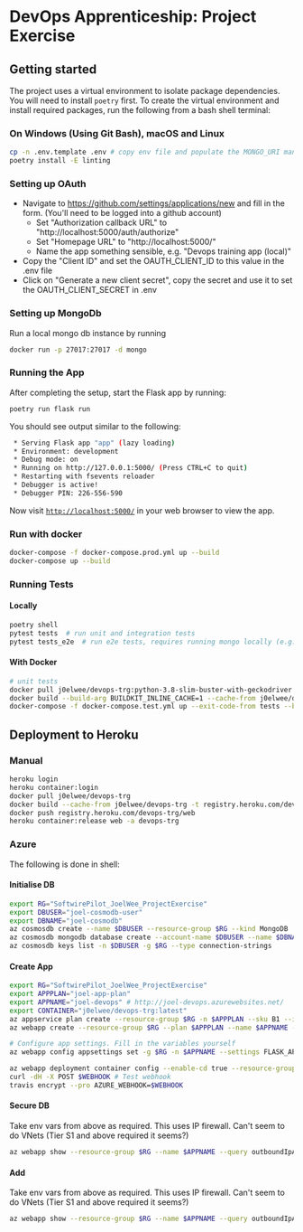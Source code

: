 # DevOps Apprenticeship: Project Exercise

## Getting started

The project uses a virtual environment to isolate package dependencies.  You will need to install `poetry` first. To create the virtual environment and install required packages, run the following from a bash shell terminal:

### On Windows (Using Git Bash), macOS and Linux
```bash
cp -n .env.template .env # copy env file and populate the MONGO_URI manually
poetry install -E linting
```

### Setting up OAuth
* Navigate to https://github.com/settings/applications/new and fill in the form. (You'll need to be logged into a github account)
  * Set "Authorization callback URL" to "http://localhost:5000/auth/authorize"
  * Set "Homepage URL" to "http://localhost:5000/"
  * Name the app something sensible, e.g. "Devops training app (local)"
* Copy the "Client ID" and set the OAUTH_CLIENT_ID to this value in the .env file
* Click on "Generate a new client secret", copy the secret and use it to set the OAUTH_CLIENT_SECRET in .env

### Setting up MongoDb
Run a local mongo db instance by running
```bash
docker run -p 27017:27017 -d mongo
```

### Running the App
After completing the setup, start the Flask app by running:
```bash
poetry run flask run
```

You should see output similar to the following:
```bash
 * Serving Flask app "app" (lazy loading)
 * Environment: development
 * Debug mode: on
 * Running on http://127.0.0.1:5000/ (Press CTRL+C to quit)
 * Restarting with fsevents reloader
 * Debugger is active!
 * Debugger PIN: 226-556-590
```
Now visit [`http://localhost:5000/`](http://localhost:5000/) in your web browser to view the app.


### Run with docker
```sh
docker-compose -f docker-compose.prod.yml up --build
docker-compose up --build
```

### Running Tests
#### Locally
```python
poetry shell
pytest tests  # run unit and integration tests
pytest tests_e2e  # run e2e tests, requires running mongo locally (e.g. via docker) and setting the connection uri appropriately (e.g. via env variable)
```

#### With Docker
```sh
# unit tests
docker pull j0elwee/devops-trg:python-3.8-slim-buster-with-geckodriver
docker build --build-arg BUILDKIT_INLINE_CACHE=1 --cache-from j0elwee/devops-trg:python-3.8-slim-buster-with-geckodriver -t j0elwee/devops-trg:python-3.8-slim-buster-with-geckodriver -f Dockerfile.test.base .
docker-compose -f docker-compose.test.yml up --exit-code-from tests --build
```

## Deployment to Heroku

### Manual
```sh
heroku login
heroku container:login
docker pull j0elwee/devops-trg
docker build --cache-from j0elwee/devops-trg -t registry.heroku.com/devops-trg/web --target production .
docker push registry.heroku.com/devops-trg/web
heroku container:release web -a devops-trg
```

### Azure
The following is done in shell:

#### Initialise DB
```sh
export RG="SoftwirePilot_JoelWee_ProjectExercise"
export DBUSER="joel-cosmodb-user"
export DBNAME="joel-cosmodb"
az cosmosdb create --name $DBUSER --resource-group $RG --kind MongoDB
az cosmosdb mongodb database create --account-name $DBUSER --name $DBNAME --resource-group $RG
az cosmosdb keys list -n $DBUSER -g $RG --type connection-strings
```

#### Create App
```sh
export RG="SoftwirePilot_JoelWee_ProjectExercise"
export APPPLAN="joel-app-plan"
export APPNAME="joel-devops" # http://joel-devops.azurewebsites.net/
export CONTAINER="j0elwee/devops-trg:latest"
az appservice plan create --resource-group $RG -n $APPPLAN --sku B1 --is-linux
az webapp create --resource-group $RG --plan $APPPLAN --name $APPNAME --deployment-container-image-name $CONTAINER

# Configure app settings. Fill in the variables yourself
az webapp config appsettings set -g $RG -n $APPNAME --settings FLASK_APP=$FLASK_APP MONGO_URI=$MONGO_URI OAUTH_CLIENT_ID=$OAUTH_CLIENT_ID  OAUTH_CLIENT_SECRET=$OAUTH_CLIENT_SECRET SECRET_KEY=$SECRET_KEY

az webapp deployment container config --enable-cd true --resource-group $RG --name $APPNAME
curl -dH -X POST $WEBHOOK # Test webhook
travis encrypt --pro AZURE_WEBHOOK=$WEBHOOK
```

#### Secure DB
Take env vars from above as required. This uses IP firewall. Can't seem to do VNets (Tier S1 and above required it seems?)
```sh
az webapp show --resource-group $RG --name $APPNAME --query outboundIpAddresses --output tsv # Call this and add the IPs to the azure portal
```


#### Add
Take env vars from above as required. This uses IP firewall. Can't seem to do VNets (Tier S1 and above required it seems?)
```sh
az webapp show --resource-group $RG --name $APPNAME --query outboundIpAddresses --output tsv # Call this and add the IPs to the azure portal
```